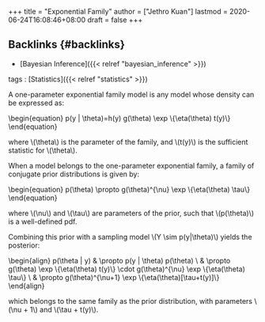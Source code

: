 +++
title = "Exponential Family"
author = ["Jethro Kuan"]
lastmod = 2020-06-24T16:08:46+08:00
draft = false
+++

## Backlinks {#backlinks}

- [Bayesian Inference]({{< relref "bayesian_inference" >}})

tags
: [Statistics]({{< relref "statistics" >}})

A one-parameter exponential family model is any model whose density
can be expressed as:

\begin{equation}
p(y | \theta)=h(y) g(\theta) \exp \\{\eta(\theta) t(y)\\}
\end{equation}

where \\(\theta\\) is the parameter of the family, and \\(t(y)\\) is the
sufficient statistic for \\(\theta\\).

When a model belongs to the one-parameter exponential family, a family
of conjugate prior distributions is given by:

\begin{equation}
p(\theta) \propto g(\theta)^{\nu} \exp \\{\eta(\theta) \tau\\}
\end{equation}

where \\(\nu\\) and \\(\tau\\) are parameters of the prior, such that
\\(p(\theta)\\) is a well-defined pdf.

Combining this prior with a sampling model \\(Y \sim p(y|\theta)\\) yields
the posterior:

\begin{align} p(\theta | y) & \propto p(y | \theta) p(\theta) \\ & \propto g(\theta) \exp \\{\eta(\theta) t(y)\\} \cdot g(\theta)^{\nu} \exp \\{\eta(\theta) \tau\\} \\ & \propto g(\theta)^{\nu+1} \exp \\{\eta(\theta)[\tau+t(y)]\\} \end{align}

which belongs to the same family as the prior distribution, with
parameters \\(\nu + 1\\) and \\(\tau + t(y)\\).

